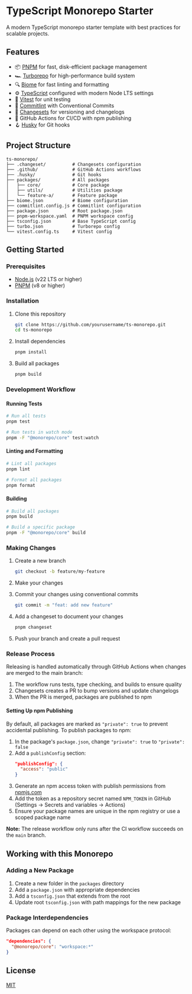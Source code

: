 # TypeScript Monorepo Starter

A modern TypeScript monorepo starter template with best practices for scalable projects.

## Features

- 📦 [PNPM](https://pnpm.io/) for fast, disk-efficient package management
- 🏎️ [Turborepo](https://turbo.build/repo) for high-performance build system
- 🔍 [Biome](https://biomejs.dev/) for fast linting and formatting
- ⚙️ [TypeScript](https://www.typescriptlang.org/) configured with modern Node LTS settings
- 🧪 [Vitest](https://vitest.dev/) for unit testing
- 📝 [Commitlint](https://commitlint.js.org/) with Conventional Commits
- 🔄 [Changesets](https://github.com/changesets/changesets) for versioning and changelogs
- 🚀 GitHub Actions for CI/CD with npm publishing
- 🪝 [Husky](https://typicode.github.io/husky/) for Git hooks

## Project Structure

```
ts-monorepo/
├── .changeset/          # Changesets configuration
├── .github/             # GitHub Actions workflows
├── .husky/              # Git hooks
├── packages/            # All packages
│   ├── core/            # Core package
│   ├── utils/           # Utilities package
│   └── feature-a/       # Feature package
├── biome.json           # Biome configuration
├── commitlint.config.js # Commitlint configuration
├── package.json         # Root package.json
├── pnpm-workspace.yaml  # PNPM workspace config
├── tsconfig.json        # Base TypeScript config
├── turbo.json           # Turborepo config
└── vitest.config.ts     # Vitest config
```

## Getting Started

### Prerequisites

- [Node.js](https://nodejs.org/) (v22 LTS or higher)
- [PNPM](https://pnpm.io/) (v8 or higher)

### Installation

1. Clone this repository
   ```bash
   git clone https://github.com/yourusername/ts-monorepo.git
   cd ts-monorepo
   ```

2. Install dependencies
   ```bash
   pnpm install
   ```

3. Build all packages
   ```bash
   pnpm build
   ```

### Development Workflow

#### Running Tests

```bash
# Run all tests
pnpm test

# Run tests in watch mode
pnpm -F "@monorepo/core" test:watch
```

#### Linting and Formatting

```bash
# Lint all packages
pnpm lint

# Format all packages
pnpm format
```

#### Building

```bash
# Build all packages
pnpm build

# Build a specific package
pnpm -F "@monorepo/core" build
```

### Making Changes

1. Create a new branch
   ```bash
   git checkout -b feature/my-feature
   ```

2. Make your changes

3. Commit your changes using conventional commits
   ```bash
   git commit -m "feat: add new feature"
   ```

4. Add a changeset to document your changes
   ```bash
   pnpm changeset
   ```

5. Push your branch and create a pull request

### Release Process

Releasing is handled automatically through GitHub Actions when changes are merged to the main branch:

1. The workflow runs tests, type checking, and builds to ensure quality
2. Changesets creates a PR to bump versions and update changelogs
3. When the PR is merged, packages are published to npm

#### Setting Up npm Publishing

By default, all packages are marked as `"private": true` to prevent accidental publishing. To publish packages to npm:

1. In the package's `package.json`, change `"private": true` to `"private": false`
2. Add a `publishConfig` section:
   ```json
   "publishConfig": {
     "access": "public"
   }
   ```
3. Generate an npm access token with publish permissions from [npmjs.com](https://www.npmjs.com/settings/~/tokens)
4. Add the token as a repository secret named `NPM_TOKEN` in GitHub (Settings → Secrets and variables → Actions)
5. Ensure your package names are unique in the npm registry or use a scoped package name

**Note:** The release workflow only runs after the CI workflow succeeds on the `main` branch.

## Working with this Monorepo

### Adding a New Package

1. Create a new folder in the `packages` directory
2. Add a `package.json` with appropriate dependencies
3. Add a `tsconfig.json` that extends from the root
4. Update root `tsconfig.json` with path mappings for the new package

### Package Interdependencies

Packages can depend on each other using the workspace protocol:

```json
"dependencies": {
  "@monorepo/core": "workspace:*"
}
```

## License

[MIT](LICENSE)